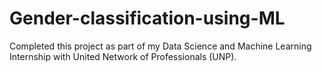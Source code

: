 # Gender-classification-using-ML
Completed this project as part of my Data Science and Machine Learning Internship with United Network of Professionals (UNP).
